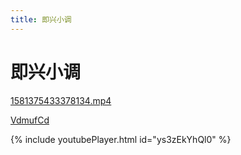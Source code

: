 ```yaml
---
title: 即兴小调
---
```

# 即兴小调

[1581375433378134.mp4](/img/1581375433378134.mp4 "1581375433378134.mp4")

[VdmufCd](https://imgur.com/VdmufCd "VdmufCd")

{% include youtubePlayer.html id="ys3zEkYhQl0" %}
